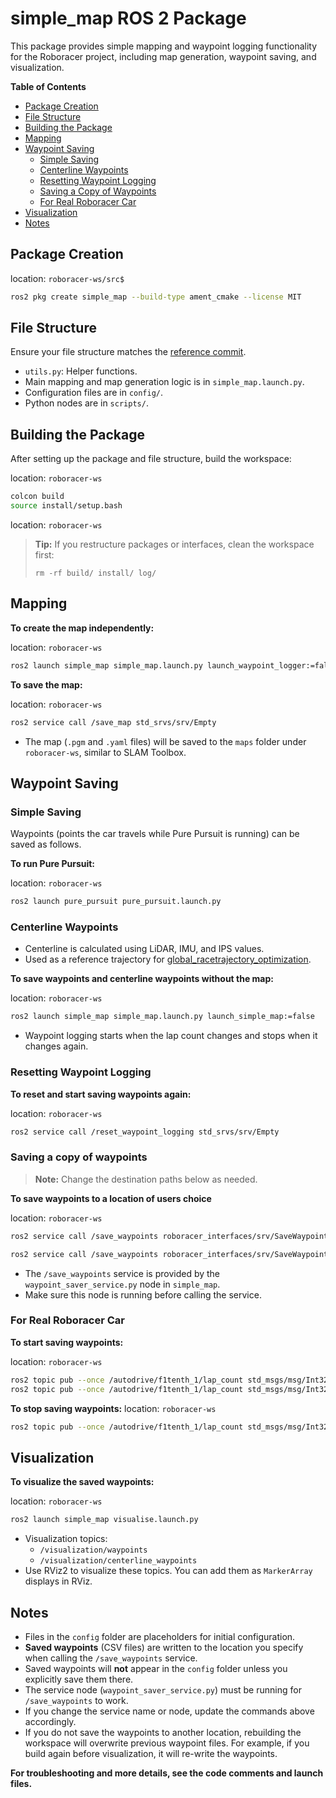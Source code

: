 # simple_map ROS 2 Package

This package provides simple mapping and waypoint logging functionality for the Roboracer project, including map generation, waypoint saving, and visualization.

**Table of Contents**
- [Package Creation](#package-creation)
- [File Structure](#file-structure)
- [Building the Package](#building-the-package)
- [Mapping](#mapping)
- [Waypoint Saving](#waypoint-saving)
  - [Simple Saving](#simple-saving)
  - [Centerline Waypoints](#centerline-waypoints)
  - [Resetting Waypoint Logging](#resetting-waypoint-logging)
  - [Saving a Copy of Waypoints](#saving-a-copy-of-waypoints)
  - [For Real Roboracer Car](#for-real-roboracer-car)
- [Visualization](#visualization)
- [Notes](#notes)

## Package Creation

location: `roboracer-ws/src$` 
```bash
ros2 pkg create simple_map --build-type ament_cmake --license MIT
```


## File Structure

Ensure your file structure matches the [reference commit](https://github.com/Shreyas0812/roboracer-autodrive-ws/commit/85bcaa79f7b9e2851947586b3796900bd0503bd8).

- `utils.py`: Helper functions.
- Main mapping and map generation logic is in `simple_map.launch.py`.
- Configuration files are in `config/`.
- Python nodes are in `scripts/`.

## Building the Package

After setting up the package and file structure, build the workspace:

location: `roboracer-ws`
```bash
colcon build
source install/setup.bash
```

location: `roboracer-ws`
> **Tip:** If you restructure packages or interfaces, clean the workspace first:
> ```
> rm -rf build/ install/ log/
> ```

## Mapping

**To create the map independently:**

location: `roboracer-ws`
```bash
ros2 launch simple_map simple_map.launch.py launch_waypoint_logger:=false
```


**To save the map:**

location: `roboracer-ws`
```bash
ros2 service call /save_map std_srvs/srv/Empty
```

- The map (`.pgm` and `.yaml` files) will be saved to the `maps` folder under `roboracer-ws`, similar to SLAM Toolbox.

## Waypoint Saving

### Simple Saving

Waypoints (points the car travels while Pure Pursuit is running) can be saved as follows.

**To run Pure Pursuit:**

location: `roboracer-ws`
```bash
ros2 launch pure_pursuit pure_pursuit.launch.py
```

### Centerline Waypoints

- Centerline is calculated using LiDAR, IMU, and IPS values.
- Used as a reference trajectory for [global_racetrajectory_optimization](https://github.com/TUMFTM/global_racetrajectory_optimization).

**To save waypoints and centerline waypoints without the map:**

location: `roboracer-ws`
```bash
ros2 launch simple_map simple_map.launch.py launch_simple_map:=false
```

- Waypoint logging starts when the lap count changes and stops when it changes again.

### Resetting Waypoint Logging

**To reset and start saving waypoints again:**

location: `roboracer-ws`
```bash
ros2 service call /reset_waypoint_logging std_srvs/srv/Empty
```

### Saving a copy of waypoints

> **Note:** Change the destination paths below as needed.

**To save waypoints to a location of users choice**

location: `roboracer-ws`
```bash
ros2 service call /save_waypoints roboracer_interfaces/srv/SaveWaypoints "{source_filename: 'waypoints.csv', destination_filepath: '/home/shreyas/Documents/waypoints.csv'}"

ros2 service call /save_waypoints roboracer_interfaces/srv/SaveWaypoints "{source_filename: 'centerline_waypoints.csv', destination_filepath: '/home/shreyas/Documents/centerline_waypoints.csv'}"
```

- The `/save_waypoints` service is provided by the `waypoint_saver_service.py` node in `simple_map`.
- Make sure this node is running before calling the service.

### For Real Roboracer Car

**To start saving waypoints:**

location: `roboracer-ws`
```bash
ros2 topic pub --once /autodrive/f1tenth_1/lap_count std_msgs/msg/Int32 "data: 1"
ros2 topic pub --once /autodrive/f1tenth_1/lap_count std_msgs/msg/Int32 "data: 2"
```


**To stop saving waypoints:**
location: `roboracer-ws`
```bash
ros2 topic pub --once /autodrive/f1tenth_1/lap_count std_msgs/msg/Int32 "data: 3"
```


## Visualization

**To visualize the saved waypoints:**

location: `roboracer-ws`
```bash
ros2 launch simple_map visualise.launch.py
```


- Visualization topics:
  - `/visualization/waypoints`
  - `/visualization/centerline_waypoints`
- Use RViz2 to visualize these topics. You can add them as `MarkerArray` displays in RViz.

## Notes

- Files in the `config` folder are placeholders for initial configuration.
- **Saved waypoints** (CSV files) are written to the location you specify when calling the `/save_waypoints` service.
- Saved waypoints will **not** appear in the `config` folder unless you explicitly save them there.
- The service node (`waypoint_saver_service.py`) must be running for `/save_waypoints` to work.
- If you change the service name or node, update the commands above accordingly.
- If you do not save the waypoints to another location, rebuilding the workspace will overwrite previous waypoint files. For example, if you build again before visualization, it will re-write the waypoints.


**For troubleshooting and more details, see the code comments and launch files.**
